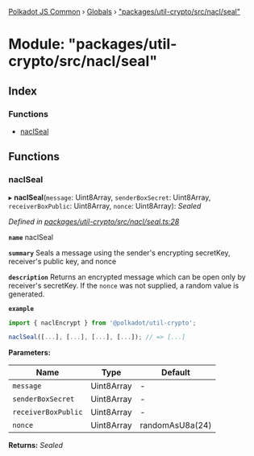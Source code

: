 [Polkadot JS Common](../README.md) › [Globals](../globals.md) › ["packages/util-crypto/src/nacl/seal"](_packages_util_crypto_src_nacl_seal_.md)

# Module: "packages/util-crypto/src/nacl/seal"

## Index

### Functions

* [naclSeal](_packages_util_crypto_src_nacl_seal_.md#naclseal)

## Functions

###  naclSeal

▸ **naclSeal**(`message`: Uint8Array, `senderBoxSecret`: Uint8Array, `receiverBoxPublic`: Uint8Array, `nonce`: Uint8Array): *Sealed*

*Defined in [packages/util-crypto/src/nacl/seal.ts:28](https://github.com/polkadot-js/common/blob/9d145e72/packages/util-crypto/src/nacl/seal.ts#L28)*

**`name`** naclSeal

**`summary`** Seals a message using the sender's encrypting secretKey, receiver's public key, and nonce

**`description`** 
Returns an encrypted message which can be open only by receiver's secretKey. If the `nonce` was not supplied, a random value is generated.

**`example`** 
<BR>

```javascript
import { naclEncrypt } from '@polkadot/util-crypto';

naclSeal([...], [...], [...], [...]); // => [...]
```

**Parameters:**

Name | Type | Default |
------ | ------ | ------ |
`message` | Uint8Array | - |
`senderBoxSecret` | Uint8Array | - |
`receiverBoxPublic` | Uint8Array | - |
`nonce` | Uint8Array | randomAsU8a(24) |

**Returns:** *Sealed*

